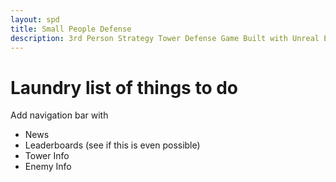 ```yaml
---
layout: spd
title: Small People Defense
description: 3rd Person Strategy Tower Defense Game Built with Unreal Engine
---
```


# Laundry list of things to do

Add navigation bar with

* News
* Leaderboards (see if this is even possible)
* Tower Info
* Enemy Info
